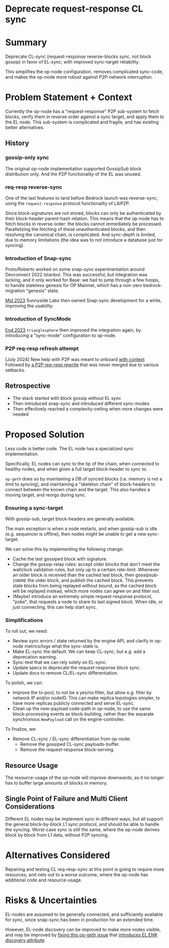 # Deprecate request-response CL sync

# Summary

Deprecate CL-sync (request-response reverse-blocks sync, not block gossip)
in favor of EL-sync, with improved sync-target reliability.

This simplifies the op-node configuration, removes complicated sync-code,
and makes the op-node more robust against P2P-network interruption.

# Problem Statement + Context

Currently the op-node has a "request-response" P2P sub-system to fetch blocks,
verify them in reverse order against a sync target, and apply them to the EL node.
This sub-system is complicated and fragile, and has existing better alternatives.

## History

### gossip-only sync

The original op-node implementation supported GossipSub block distribution only.
And the P2P functionality of the EL was unused.

### req-resp reverse-sync

One of the last features to land before Bedrock launch was reverse-sync,
using the `request-response` protocol functionality of LibP2P.

Since block-signatures are not stored, blocks can only be authenticated by their block-header parent-hash relation.
This means that the op-node has to fetch blocks in reverse order: the blocks cannot immediately be processed.
Parallelizing the fetching of these unauthenticated blocks, and then resolving the canonical chain, is complicated.
And sync-depth is limited, due to memory limitations (the idea was to not introduce a database just for syncing).

### Introduction of Snap-sync

Proto/Roberto worked on some snap-sync experimentation around Devconnect 2022 Istanbul.
This was successful, but integration was lacking, and it only worked for Base:
we had to jump through a few hoops, to handle stateless genesis for OP Mainnet,
which has a non-zero bedrock-migration "genesis" state.

[Mid 2023](https://github.com/ethereum-optimism/op-geth/pull/105) Sunnyside Labs then
owned Snap-sync development for a while, improving the usability.

### Introduction of SyncMode

[End 2023](https://github.com/ethereum-optimism/optimism/pull/8333) `trianglesphere` then improved the
integration again, by introducing a "sync-mode" configuration to op-node.

### P2P req-resp refresh attempt

[July 2024] New help with P2P was meant to onboard
[with context](https://www.notion.so/oplabs/op-node-P2P-context-b806628dd29c45acbe69dac2b02c63fb)
Followed by [a P2P req-resp rewrite](https://github.com/ethereum-optimism/optimism/pull/11781) that was never merged
due to various setbacks.

## Retrospective

- The stack started with block gossip without EL sync
- Then introduced snap-sync and introduced different sync-modes
- Then effectively reached a complexity-ceiling when more changes were needed

# Proposed Solution

Less code is better code.
The EL node has a specialized sync implementation.

Specifically, EL nodes can sync to the tip of the chain, when connected to healthy nodes,
and when given a full target block-header to sync to.

`op-geth` does so by maintaining a DB of synced blocks (i.e. memory is not a limit to syncing),
and maintaining a "skeleton chain" of block-headers to connect between the known chain and the target.
This also handles a moving target, and reorgs during sync.

### Ensuring a sync-target

With gossip-sub, target block-headers are generally available.

The main exception is when a node restarts, and when gossip-sub is idle (e.g. sequencer is offline),
then nodes might be unable to get a new sync-target.

We can solve this by implementing the following change:
- Cache the last gossiped block with signature.
- Change the gossip-relay rules:
  accept older blocks that don't meet the wallclock validation rules, but only up to a certain rate-limit.
  Whenever an older block is received than the cached last block,
  then gossipsub-`IGNORE` the older block, and publish the cached block.
  This prevents stale blocks from being replayed without bound,
  as the cached block will be replayed instead, which more nodes can agree on and filter out.
- (Maybe) introduce an extremely simple request-response protocol,
  "poke", that requests a node to share its last signed block.
  When idle, or just connecting, this can help start sync.

### Simplifications

To roll out, we need:
- Review sync errors / state returned by the engine API,
  and clarify in op-node metrics/logs what the sync-state is.
- Make EL-sync the default. We can keep CL-sync, but e.g. add a deprecation warning.
- Sync-test that we can rely solely on EL-sync.
- Update specs to deprecate the request-response block sync.
- Update docs to remove CL/EL-sync differentiation.

To polish, we can:
- Improve the tx-pool, to not be a yes/no filter, but allow e.g. filter by network IP and/or nodeID.
  This can make replica topologies simpler, to have more replicas publicly connected and serve EL-sync.
- Clean up the new-payload code-path in op-node, to use the same block-processing events as block-building,
  rather than the separate synchronous `NewPayload` call on the engine-controller.

To finalize, we:
- Remove CL-sync / EL-sync differentiation from op-node:
  - Remove the gossiped CL-sync payloads-buffer.
  - Remove the request-response block-serving.

## Resource Usage

The resource-usage of the op-node will improve downwards,
as it no longer has to buffer large amounts of blocks in memory.

## Single Point of Failure and Multi Client Considerations

Different EL nodes may be implement sync in different ways,
but all support the general block-by-block L1 sync protocol, and should be able to handle the syncing.
Worst-case sync is still the same, where the op-node derives block by block from L1 data, without P2P syncing.

# Alternatives Considered

Repairing and testing CL req-resp-sync at this point is going to require more resources,
and nets out to a worse outcome, where the op-node has additional code and resource-usage.

# Risks & Uncertainties

EL-nodes are assumed to be generally connected, and sufficiently available for sync,
since snap-sync has been in production for an extended time.

However, EL-node discovery can be improved to make more nodes visible,
and may be improved by [fixing this op-geth issue](https://github.com/ethereum-optimism/op-geth/issues/326)
that [introduces EL ENR discovery attribute](https://github.com/ethereum-optimism/specs/pull/150).


